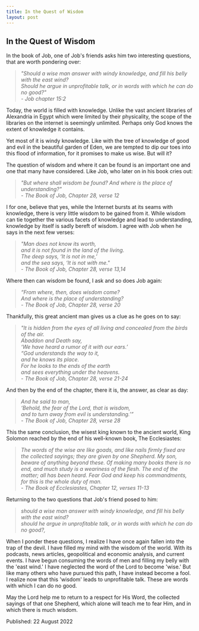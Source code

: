 ```yaml
---
title: In the Quest of Wisdom
layout: post
---
```



## In the Quest of Wisdom

In the book of Job, one of Job's friends asks him two interesting questions, that are worth pondering over:

>*"Should a wise man answer with windy knowledge, and fill his belly with the east wind?<br>
Should he argue in unprofitable talk, or in words with which he can do no good?"<br>- Job chapter 15:2*

Today, the world is filled with knowledge. Unlike the vast ancient libraries of Alexandria in Egypt which were limited by their physicality, the scope of the libraries on the internet is seemingly unlimited. Perhaps only God knows the extent of knowledge it contains. 

Yet most of it is windy knowledge. Like with the tree of knowledge of good and evil in the beautiful garden of Eden, we are tempted to dip our toes into this flood of information, for it promises to make us wise. But will it?

The question of wisdom and where it can be found is an important one and one that many have considered. Like Job, who later on in his book cries out:

>*"But where shall wisdom be found? And where is the place of understanding?"<br>- The Book of Job, Chapter 28, verse 12*

I for one, believe that yes, while the Internet bursts at its seams with knowledge, there is very little wisdom to be gained from it. While wisdom can tie together the various facets of knowledge and lead to understanding, knowledge by itself is sadly bereft of wisdom. I agree with Job when he says in the next few verses:

>*"Man does not know its worth,<br>
and it is not found in the land of the living.<br>
The deep says, ‘It is not in me,’<br>
and the sea says, ‘It is not with me."<br>- The Book of Job, Chapter 28, verse 13,14*

Where then can wisdom be found, I ask and so does Job again:

>*“From where, then, does wisdom come?<br>
And where is the place of understanding?<br>- The Book of Job, Chapter 28, verse 20*

Thankfully, this great ancient man gives us a clue as he goes on to say:

>*"It is hidden from the eyes of all living
and concealed from the birds of the air.<br>
Abaddon and Death say,<br>
‘We have heard a rumor of it with our ears.’<br>
“God understands the way to it,<br>
and he knows its place.<br>
For he looks to the ends of the earth<br>
and sees everything under the heavens.<br>- The Book of Job, Chapter 28, verse 21-24*

And then by the end of the chapter, there it is, the answer, as clear as day:

>*And he said to man,<br>
‘Behold, the fear of the Lord, that is wisdom,<br>
and to turn away from evil is understanding.’” <br>- The Book of Job, Chapter 28, verse 28*

This the same conclusion, the wisest king known to the ancient world, King Solomon reached by the end of his well-known book, The Ecclesiastes:

>*The words of the wise are like goads, and like nails firmly fixed are the collected sayings; they are given by one Shepherd. My son, beware of anything beyond these. Of making many books there is no end, and much study is a weariness of the flesh. The end of the matter; all has been heard. Fear God and keep his commandments, for this is the whole duty of man.<br>- The Book of Ecclesiastes, Chapter 12, verses 11-13*

Returning to the two questions that Job's friend posed to him: 

>*should a wise man answer with windy knowledge, and fill his belly with the east wind? <br>
should he argue in unprofitable talk, or in words with which he can do no good?,* 

When I ponder these questions, I realize I have once again fallen into the trap of the devil. I have filled my mind with the wisdom of the world. With its podcasts, news articles, geopolitical and economic analysis, and current events. I have begun consuming the words of men and filling my belly with the 'east wind.' I have neglected the word of the Lord to become 'wise.' But like many others who have pursued this path, I have instead become a fool. I realize now that this 'wisdom' leads to unprofitable talk. These are words with which I can do no good.

May the Lord help me to return to a respect for His Word, the collected sayings of that one Shepherd, which alone will teach me to fear Him, and in which there is much wisdom. 

Published: 22 August 2022


